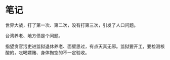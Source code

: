# 笔记

世界大战，打了第一次、第二次，没有打第三次，引发了人口问题。


台湾养老、地方债是个问题。


指望贪官污吏进监狱退休养老、面壁思过，有点天真无邪。监狱要开工，要检测核酸的，吃喝嫖赌、身体掏空的不一定验收。
